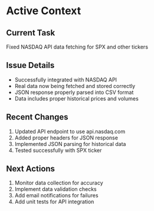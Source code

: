 # Active Context

## Current Task
Fixed NASDAQ API data fetching for SPX and other tickers

## Issue Details
- Successfully integrated with NASDAQ API
- Real data now being fetched and stored correctly
- JSON response properly parsed into CSV format
- Data includes proper historical prices and volumes

## Recent Changes
1. Updated API endpoint to use api.nasdaq.com
2. Added proper headers for JSON response
3. Implemented JSON parsing for historical data
4. Tested successfully with SPX ticker

## Next Actions
1. Monitor data collection for accuracy
2. Implement data validation checks
3. Add email notifications for failures
4. Add unit tests for API integration
